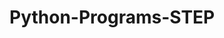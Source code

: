 # Python-Programs-STEP
        
    
                   
                                  
                         
                                         
               
      
  
